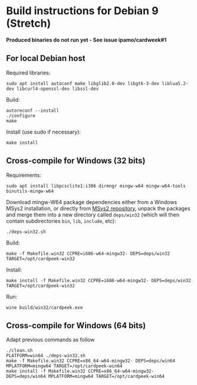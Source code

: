 Build instructions for Debian 9 (Stretch)
=========================================

**Produced binaries do not run yet - See issue ipamo/cardweek#1**

## For local Debian host

Required libraries:

    sudo apt install autoconf make libglib2.0-dev libgtk-3-dev liblua5.2-dev libcurl4-openssl-dev libssl-dev

Build:

    autoreconf --install
    ./configure
    make

Install (use sudo if necessary):

    make install


## Cross-compile for Windows (32 bits)

Requirements:

    sudo apt install libpcsclite1:i386 dirmngr mingw-w64 mingw-w64-tools binutils-mingw-w64

Download mingw-W64 package dependencies either from a Windows MSys2 installation, or directly from [MSys2 repository](http://repo.msys2.org/mingw/i686/),
unpack the packages and merge them into a new directory called `deps/win32` (which will then contain subdirectories `bin`, `lib`, `include`, etc):

    ./deps-win32.sh

Build:

    make -f Makefile.win32 CCPRE=i686-w64-mingw32- DEPS=deps/win32 TARGET=/opt/cardpeek-win32

Install:

    make install -f Makefile.win32 CCPRE=i686-w64-mingw32- DEPS=deps/win32 TARGET=/opt/cardpeek-win32

Run:

    wine build/win32/cardpeek.exe


## Cross-compile for Windows (64 bits)

Adapt previous commands as follow

    ./clean.sh
    PLATFORM=win64 ./deps-win32.sh
    make -f Makefile.win32 CCPRE=x86_64-w64-mingw32- DEPS=deps/win64 MPLATFORM=mingw64 TARGET=/opt/cardpeek-win64
    make install -f Makefile.win32 CCPRE=x86_64-w64-mingw32- DEPS=deps/win64 MPLATFORM=mingw64 TARGET=/opt/cardpeek-win64
